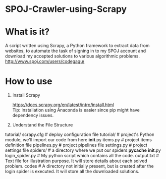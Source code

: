 # SPOJ-Crawler-using-Scrapy

# What is it? 
A script written using Scrapy, a Python framework to extract data from websites, to automate the task of signing in to my SPOJ account and download my accepted solutions to various algorithmic problems. </br>
http://www.spoj.com/users/codegagu/

# How to use
1) Install Scrapy </br>

   https://docs.scrapy.org/en/latest/intro/install.html </br>
   Tip: Installation using Anaconda is easier since pip might have dependency issues. 

2) Understand the File Structure 

tutorial/
    scrapy.cfg                  # deploy configuration file
    tutorial/                   # project's Python module, we'll import our code from here
        __init__.py
        items.py                # project items definition file
        pipelines.py            # project pipelines file
        settings.py             # project settings file
        spiders/                # a directory where we put our spiders
            __pycache__
            __init__.py
            login_spider.py     # My python script which contains all the code.
            output.txt          # Text file for illustration purpose. It will store details about each solved problem.
            codes               # A directory not initially present, but is created after the login spider is executed. It will store all the downloaded solutions.
                                
